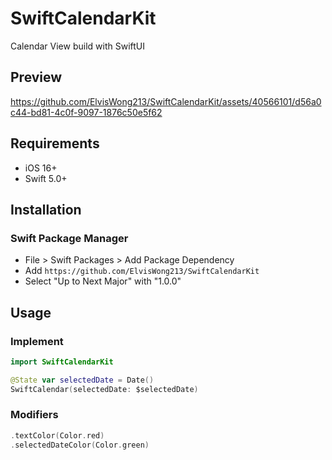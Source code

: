 #  SwiftCalendarKit
Calendar View build with SwiftUI

## Preview

https://github.com/ElvisWong213/SwiftCalendarKit/assets/40566101/d56a0c44-bd81-4c0f-9097-1876c50e5f62

## Requirements
- iOS 16+
- Swift 5.0+

## Installation

### Swift Package Manager
- File > Swift Packages > Add Package Dependency
- Add `https://github.com/ElvisWong213/SwiftCalendarKit`
- Select "Up to Next Major" with "1.0.0"

## Usage

### Implement 
``` swift
import SwiftCalendarKit

@State var selectedDate = Date()
SwiftCalendar(selectedDate: $selectedDate)
```

### Modifiers 

```swift
.textColor(Color.red)
.selectedDateColor(Color.green)
```
